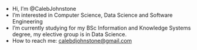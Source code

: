 - Hi, I’m @CalebJohnstone
- I’m interested in Computer Science, Data Science and Software Engineering
- I’m currently studying for my BSc Information and Knowledge Systems degree, my elective group is in Data Science.
- How to reach me: calebdjohnstone@gmail.com
